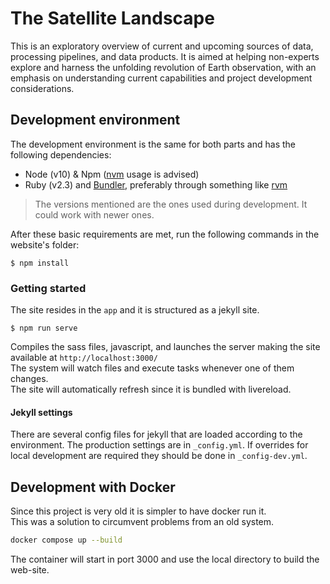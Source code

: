 # The Satellite Landscape

This is an exploratory overview of current and upcoming sources of data, processing pipelines, and data products. It is aimed at helping non-experts explore and harness the unfolding revolution of Earth observation, with an emphasis on understanding current capabilities and project development considerations.

## Development environment
The development environment is the same for both parts and has the following dependencies:

- Node (v10) & Npm ([nvm](https://github.com/creationix/nvm) usage is advised)
- Ruby (v2.3) and [Bundler](http://bundler.io/), preferably through something like [rvm](https://rvm.io/)

> The versions mentioned are the ones used during development. It could work with newer ones.

After these basic requirements are met, run the following commands in the website's folder:
```
$ npm install
```

### Getting started
The site resides in the `app` and it is structured as a jekyll site.

```
$ npm run serve
```
Compiles the sass files, javascript, and launches the server making the site available at `http://localhost:3000/`  
The system will watch files and execute tasks whenever one of them changes.  
The site will automatically refresh since it is bundled with livereload.

#### Jekyll settings
There are several config files for jekyll that are loaded according to the environment.
The production settings are in `_config.yml`. If overrides for local development are required they should be done in `_config-dev.yml`.

## Development with Docker
Since this project is very old it is simpler to have docker run it.   
This was a solution to circumvent problems from an old system.

```sh
docker compose up --build
```
The container will start in port 3000 and use the local directory to build the web-site.